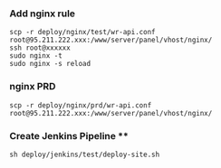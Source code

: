 ### Add nginx rule
    scp -r deploy/nginx/test/wr-api.conf root@95.211.222.xxx:/www/server/panel/vhost/nginx/
    ssh root@xxxxxx 
    sudo nginx -t
    sudo nginx -s reload

### nginx PRD
    scp -r deploy/nginx/prd/wr-api.conf root@95.211.222.xxx:/www/server/panel/vhost/nginx/

### Create Jenkins Pipeline **
    sh deploy/jenkins/test/deploy-site.sh